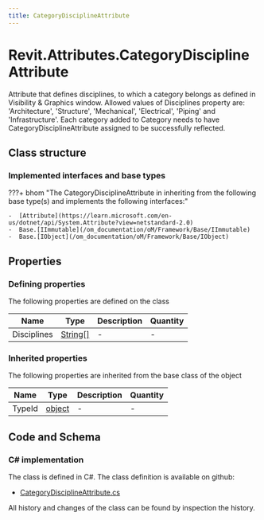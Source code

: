 ```yaml
---
title: CategoryDisciplineAttribute
---
```


# Revit.Attributes.CategoryDisciplineAttribute

Attribute that defines disciplines, to which a category belongs as defined in Visibility &amp; Graphics window.
Allowed values of Disciplines property are: 'Architecture', 'Structure', 'Mechanical', 'Electrical', 'Piping' and 'Infrastructure'.
Each category added to Category needs to have CategoryDisciplineAttribute assigned to be successfully reflected.

## Class structure

### Implemented interfaces and base types

???+ bhom "The CategoryDisciplineAttribute in inheriting from the following base type(s) and implements the following interfaces:"

    -  [Attribute](https://learn.microsoft.com/en-us/dotnet/api/System.Attribute?view=netstandard-2.0)
    -  Base.[IImmutable](/om_documentation/oM/Framework/Base/IImmutable)
    -  Base.[IObject](/om_documentation/oM/Framework/Base/IObject)


## Properties



### Defining properties

The following properties are defined on the class

| Name             | Type             | Description      | Quantity         |
|------------------|------------------|------------------|------------------|
| Disciplines | [String[]](https://learn.microsoft.com/en-us/dotnet/api/System.String[]?view=netstandard-2.0) | - | - |


### Inherited properties
The following properties are inherited from the base class of the object

| Name             | Type             | Description      | Quantity         |
|------------------|------------------|------------------|------------------|
| TypeId | [object](https://learn.microsoft.com/en-us/dotnet/api/System.Object?view=netstandard-2.0) | - | - |


## Code and Schema

### C# implementation

The class is defined in C#. The class definition is available on github:

- [CategoryDisciplineAttribute.cs](https://github.com/BHoM/Revit_Toolkit/blob/develop/Revit_oM/Attributes\CategoryDisciplineAttribute.cs)

All history and changes of the class can be found by inspection the history.
